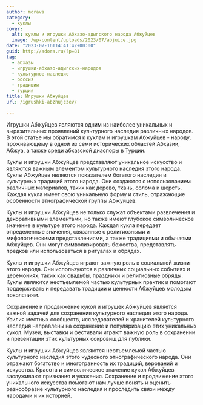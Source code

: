 ```yaml
---
author: morava
category:
  - куклы
cover:
  alt: куклы и игрушки Абхазо-адыгского народа Абжуйцев
  image: /wp-content/uploads/2023/07/abjuice.jpg
date: "2023-07-16T14:41:42+00:00"
guid: http://adora.ru/?p=81
tag:
  - абхазы
  - игрушки-абхазо-адыгских-народов
  - культурное-наследие
  - россия
  - традиции
  - турция
title: Игрушки Абжуйцев
url: /igrushki-abzhujczev/

---
```

Игрушки Абжуйцев являются одним из наиболее уникальных и выразительных проявлений культурного наследия различных народов. В этой статье мы обратимся к куклам и игрушкам Абжуйцев \- народу, проживающему в одной из семи исторических областей Абхазии, Абжуа, а также среди абхазской диаспоры в Турции.

Куклы и игрушки Абжуйцев представляют уникальное искусство и являются важным элементом культурного наследия этого народа. Куклы Абжуйцев являются показателем богатого наследия и культурных традиций этого народа. Они создаются с использованием различных материалов, таких как дерево, ткань, солома и шерсть. Каждая кукла имеет свою уникальную форму и стиль, отражающие особенности этнографической группы Абжуйцев.

Куклы и игрушки Абжуйцев не только служат объектами развлечения и декоративными элементами, но также имеют глубокое символическое значение в культуре этого народа. Каждая кукла передает определенные значения, связанные с религиозными и мифологическими представлениями, а также традициями и обычаями Абжуйцев. Они могут символизировать божества, представлять предков или использоваться в ритуалах и обрядах.

Куклы и игрушки Абжуйцев играют важную роль в социальной жизни этого народа. Они используются в различных социальных событиях и церемониях, таких как свадьбы, праздники и религиозные обряды. Куклы являются неотъемлемой частью культурных практик и помогают поддерживать и передавать традиции и ценности Абжуйцев молодым поколениям.

Сохранение и продвижение кукол и игрушек Абжуйцев является важной задачей для сохранения культурного наследия этого народа. Усилия местных сообществ, исследователей и хранителей культурного наследия направлены на сохранение и популяризацию этих уникальных кукол. Музеи, выставки и фестивали играют важную роль в сохранении и презентации этих культурных сокровищ для публики.

Куклы и игрушки Абжуйцев являются неотъемлемой частью культурного наследия этого чудесного этнографического народа. Они отражают богатство и многогранность их традиций, верований и искусства. Красота и символическое значение кукол Абжуйцев заслуживают признания и уважения. Сохранение и продвижение этого уникального искусства помогают нам лучше понять и оценить разнообразие культурного наследия и проследить связи между народами и их историей.
